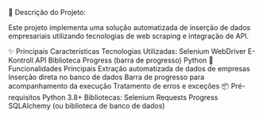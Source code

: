 🚀 Descrição do Projeto:

Este projeto implementa uma solução automatizada de inserção de dados empresariais utilizando tecnologias de web scraping e integração de API.

✨ Principais Características
Tecnologias Utilizadas:
Selenium WebDriver
E-Kontroll API
Biblioteca Progress (barra de progresso)
Python
🔧 Funcionalidades Principais
Extração automatizada de dados de empresas
Inserção direta no banco de dados
Barra de progresso para acompanhamento da execução
Tratamento de erros e exceções
📦 Pré-requisitos
Python 3.8+
Bibliotecas:
Selenium
Requests
Progress
SQLAlchemy (ou biblioteca de banco de dados)
